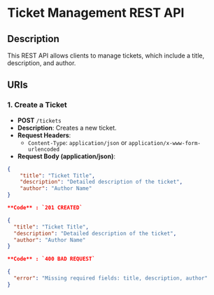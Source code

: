 # Ticket Management REST API

## Description
This REST API allows clients to manage tickets, which include a title, description, and author. 


## URIs

### 1. Create a Ticket
- **POST** `/tickets`
- **Description**: Creates a new ticket.
- **Request Headers**:
    - `Content-Type`: `application/json` or `application/x-www-form-urlencoded`
- **Request Body (application/json)**:
```json
{
    "title": "Ticket Title",
    "description": "Detailed description of the ticket",
    "author": "Author Name"
}

**Code** : `201 CREATED`

{
  "title": "Ticket Title",
  "description": "Detailed description of the ticket",
  "author": "Author Name"
}

**Code** : `400 BAD REQUEST`

{
  "error": "Missing required fields: title, description, author"
}
